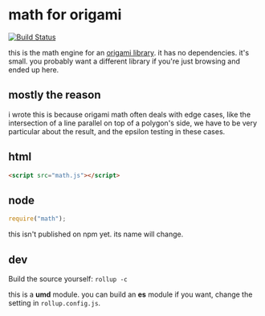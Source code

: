 # math for origami

[![Build Status](https://travis-ci.org/robbykraft/Math.svg?branch=master)](https://travis-ci.org/robbykraft/Math)

this is the math engine for an [origami library](https://github.com/robbykraft/Origami). it has no dependencies. it's small. you probably want a different library if you're just browsing and ended up here.

## mostly the reason

i wrote this is because origami math often deals with edge cases, like the intersection of a line parallel on top of a polygon's side, we have to be very particular about the result, and the epsilon testing in these cases.

## html

``` html
<script src="math.js"></script>
```

## node

``` js
require("math");
```

this isn't published on npm yet. its name will change.

## dev

Build the source yourself: `rollup -c`

this is a **umd** module. you can build an **es** module if you want, change the setting in `rollup.config.js`.
